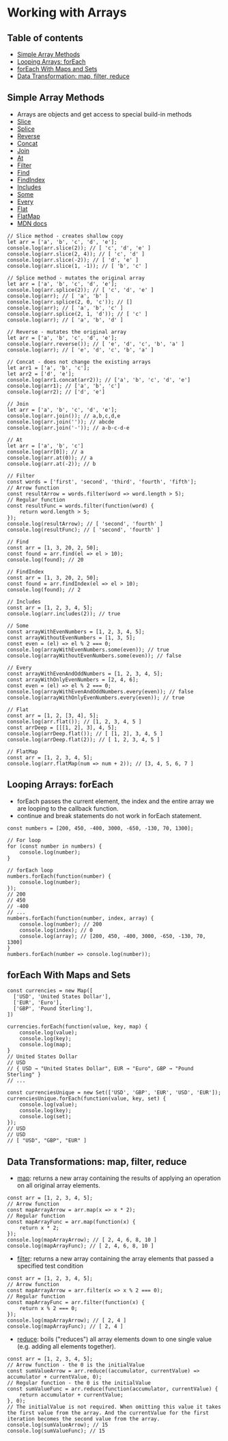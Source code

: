 # Working with Arrays

## Table of contents
* [Simple Array Methods](#simple-array-methods)
* [Looping Arrays: forEach](#looping-arrays--foreach)
* [forEach With Maps and Sets](#foreach-with-maps-and-sets)
* [Data Transformation: map, filter, reduce](#data-transformations--map-filter-reduce)

## Simple Array Methods
* Arrays are objects and get access to special build-in methods
* [Slice](https://developer.mozilla.org/en-US/docs/Web/JavaScript/Reference/Global_Objects/Array/slice)
* [Splice](https://developer.mozilla.org/en-US/docs/Web/JavaScript/Reference/Global_Objects/Array/splice)
* [Reverse](https://developer.mozilla.org/en-US/docs/Web/JavaScript/Reference/Global_Objects/Array/reverse)
* [Concat](https://developer.mozilla.org/en-US/docs/Web/JavaScript/Reference/Global_Objects/Array/concat)
* [Join](https://developer.mozilla.org/en-US/docs/Web/JavaScript/Reference/Global_Objects/Array/join)
* [At](https://developer.mozilla.org/en-US/docs/Web/JavaScript/Reference/Global_Objects/Array/at)
* [Filter](https://developer.mozilla.org/en-US/docs/Web/JavaScript/Reference/Global_Objects/Array/filter)
* [Find](https://developer.mozilla.org/en-US/docs/Web/JavaScript/Reference/Global_Objects/Array/find)
* [FindIndex](https://developer.mozilla.org/en-US/docs/Web/JavaScript/Reference/Global_Objects/Array/findIndex)
* [Includes](https://developer.mozilla.org/en-US/docs/Web/JavaScript/Reference/Global_Objects/Array/includes)
* [Some](https://developer.mozilla.org/en-US/docs/Web/JavaScript/Reference/Global_Objects/Array/some)
* [Every](https://developer.mozilla.org/en-US/docs/Web/JavaScript/Reference/Global_Objects/Array/every)
* [Flat](https://developer.mozilla.org/en-US/docs/Web/JavaScript/Reference/Global_Objects/Array/flat)
* [FlatMap](https://developer.mozilla.org/en-US/docs/Web/JavaScript/Reference/Global_Objects/Array/flatMap)
* [MDN docs](https://developer.mozilla.org/en-US/docs/Web/JavaScript/Reference/Global_Objects/Array)
```
// Slice method - creates shallow copy
let arr = ['a', 'b', 'c', 'd', 'e'];
console.log(arr.slice(2)); // [ 'c', 'd', 'e' ]
console.log(arr.slice(2, 4)); // [ 'c', 'd' ]
console.log(arr.slice(-2)); // [ 'd', 'e' ]
console.log(arr.slice(1, -1)); // [ 'b', 'c' ]

// Splice method - mutates the original array
let arr = ['a', 'b', 'c', 'd', 'e'];
console.log(arr.splice(2)); // [ 'c', 'd', 'e' ]
console.log(arr); // [ 'a', 'b' ]
console.log(arr.splice(2, 0, 'c')); // []
console.log(arr); // [ 'a', 'b', 'c' ]
console.log(arr.splice(2, 1, 'd')); // [ 'c' ]
console.log(arr); // [ 'a', 'b', 'd' ]

// Reverse - mutates the original array
let arr = ['a', 'b', 'c', 'd', 'e'];
console.log(arr.reverse()); // [ 'e', 'd', 'c', 'b', 'a' ]
console.log(arr); // [ 'e', 'd', 'c', 'b', 'a' ]

// Concat - does not change the existing arrays
let arr1 = ['a', 'b', 'c'];
let arr2 = ['d', 'e'];
console.log(arr1.concat(arr2)); // ['a', 'b', 'c', 'd', 'e']
console.log(arr1); // ['a', 'b', 'c']
console.log(arr2); // ['d', 'e']

// Join
let arr = ['a', 'b', 'c', 'd', 'e'];
console.log(arr.join()); // a,b,c,d,e
console.log(arr.join('')); // abcde
console.log(arr.join('-')); // a-b-c-d-e

// At
let arr = ['a', 'b', 'c']
console.log(arr[0]); // a
console.log(arr.at(0)); // a
console.log(arr.at(-2)); // b

// Filter
const words = ['first', 'second', 'third', 'fourth', 'fifth'];
// Arrow function
const resultArrow = words.filter(word => word.length > 5);
// Regular function
const resultFunc = words.filter(function(word) {
    return word.length > 5;
});
console.log(resultArrow); // [ 'second', 'fourth' ]
console.log(resultFunc); // [ 'second', 'fourth' ]

// Find
const arr = [1, 3, 20, 2, 50];
const found = arr.find(el => el > 10);
console.log(found); // 20

// FindIndex
const arr = [1, 3, 20, 2, 50];
const found = arr.findIndex(el => el > 10);
console.log(found); // 2

// Includes
const arr = [1, 2, 3, 4, 5];
console.log(arr.includes(2)); // true

// Some
const arrayWithEvenNumbers = [1, 2, 3, 4, 5];
const arrayWithoutEvenNumbers = [1, 3, 5];
const even = (el) => el % 2 === 0;
console.log(arrayWithEvenNumbers.some(even)); // true
console.log(arrayWithoutEvenNumbers.some(even)); // false

// Every
const arrayWithEvenAndOddNumbers = [1, 2, 3, 4, 5];
const arrayWithOnlyEvenNumbers = [2, 4, 6];
const even = (el) => el % 2 === 0;
console.log(arrayWithEvenAndOddNumbers.every(even)); // false
console.log(arrayWithOnlyEvenNumbers.every(even)); // true

// Flat
const arr = [1, 2, [3, 4], 5];
console.log(arr.flat()); // [1, 2, 3, 4, 5 ]
const arrDeep = [[[1, 2], 3], 4, 5];
console.log(arrDeep.flat()); // [ [1, 2], 3, 4, 5 ]
console.log(arrDeep.flat(2)); // [ 1, 2, 3, 4, 5 ]

// FlatMap
const arr = [1, 2, 3, 4, 5];
console.log(arr.flatMap(num => num + 2)); // [3, 4, 5, 6, 7 ]
```

## Looping Arrays: forEach
* forEach passes the current element, the index and the entire array we are looping to the callback function.
* continue and break statements do not work in forEach statement.
```
const numbers = [200, 450, -400, 3000, -650, -130, 70, 1300];

// For loop
for (const number in numbers) {
    console.log(number);
}

// forEach loop
numbers.forEach(function(number) {
    console.log(number); 
});
// 200
// 450
// -400
// ...
numbers.forEach(function(number, index, array) {
    console.log(number); // 200
    console.log(index); // 0
    console.log(array); // [200, 450, -400, 3000, -650, -130, 70, 1300]
}
numbers.forEach(number => console.log(number));
```

## forEach With Maps and Sets
```
const currencies = new Map([
  ['USD', 'United States Dollar'],
  ['EUR', 'Euro'],
  ['GBP', 'Pound Sterling'],
])

currencies.forEach(function(value, key, map) {
    console.log(value);
    console.log(key);
    console.log(map);
}
// United States Dollar
// USD
// { USD → "United States Dollar", EUR → "Euro", GBP → "Pound Sterling" }
// ...

const currenciesUnique = new Set(['USD', 'GBP', 'EUR', 'USD', 'EUR']);
currenciesUnique.forEach(function(value, key, set) {
    console.log(value);
    console.log(key);
    console.log(set);
});
// USD
// USD
// [ "USD", "GBP", "EUR" ]
```

## Data Transformations: map, filter, reduce
* [map](https://developer.mozilla.org/en-US/docs/Web/JavaScript/Reference/Global_Objects/Array/map): returns a new array containing the results of applying an operation on all original array elements.
```
const arr = [1, 2, 3, 4, 5];
// Arrow function
const mapArrayArrow = arr.map(x => x * 2);
// Regular function
const mapArrayFunc = arr.map(function(x) {
    return x * 2;
});
console.log(mapArrayArrow); // [ 2, 4, 6, 8, 10 ]
console.log(mapArrayFunc); // [ 2, 4, 6, 8, 10 ]
```
* [filter](https://developer.mozilla.org/en-US/docs/Web/JavaScript/Reference/Global_Objects/Array/filter): returns a new array containing the array elements that passed a specified test condition
```
const arr = [1, 2, 3, 4, 5];
// Arrow function
const mapArrayArrow = arr.filter(x => x % 2 === 0);
// Regular function
const mapArrayFunc = arr.filter(function(x) {
    return x % 2 === 0;
});
console.log(mapArrayArrow); // [ 2, 4 ]
console.log(mapArrayFunc); // [ 2, 4 ]
```
* [reduce](https://developer.mozilla.org/en-US/docs/Web/JavaScript/Reference/Global_Objects/Array/reduce): boils ("reduces") all array elements down to one single value (e.g. adding all elements together).
```
const arr = [1, 2, 3, 4, 5];
// Arrow function - the 0 is the initialValue
const sumValueArrow = arr.reduce((accumulator, currentValue) => accumulator + currentValue, 0);
// Regular function - the 0 is the initialValue
const sumValueFunc = arr.reduce(function(accumulator, currentValue) {
    return accumulator + currentValue;
}, 0);
// The initialValue is not required. When omitting this value it takes the first value from the array. And the currentValue for the first iteration becomes the second value from the array.
console.log(sumValueArrow); // 15
console.log(sumValueFunc); // 15
```
